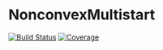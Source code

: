 # NonconvexMultistart

[![Build Status](https://github.com/JuliaNonconvex/NonconvexMultistart.jl/workflows/CI/badge.svg)](https://github.com/JuliaNonconvex/NonconvexMultistart.jl/actions)
[![Coverage](https://codecov.io/gh/JuliaNonconvex/NonconvexMultistart.jl/branch/master/graph/badge.svg)](https://codecov.io/gh/JuliaNonconvex/NonconvexMultistart.jl)
